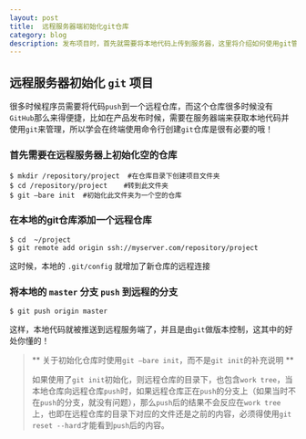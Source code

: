 ```yaml
---
layout:	post
title: 	远程服务器端初始化git仓库
category: blog
description: 发布项目时，首先就需要将本地代码上传到服务器，这里将介绍如何使用git管理代码。
---
```


## 远程服务器初始化 `git` 项目

很多时候程序员需要将代码`push`到一个远程仓库，而这个仓库很多时候没有`GitHub`那么来得便捷，比如在产品发布时候，需要在服务器端来获取本地代码并使用`git`来管理，所以学会在终端使用命令行创建`git`仓库是很有必要的哦！

### 首先需要在远程服务器上初始化空的仓库

```
$ mkdir /repository/project  #在仓库目录下创建项目文件夹
$ cd /repository/project	#转到此文件夹
$ git –bare init  #初始化此文件夹为一个空的仓库
```

### 在本地的git仓库添加一个远程仓库

```
$ cd  ~/project
$ git remote add origin ssh://myserver.com/repository/project
```

这时候，本地的 `.git/config` 就增加了新仓库的远程连接

### 将本地的 `master` 分支 `push` 到远程的分支

```
$ git push origin master
```

这样，本地代码就被推送到远程服务端了，并且是由`git`做版本控制，这其中的好处你懂的！

> ** 关于初始化仓库时使用`git –bare init`，而不是`git init`的补充说明 **
> 
> 如果使用了`git init`初始化，则远程仓库的目录下，也包含`work tree`，当本地仓库向远程仓库`push`时，如果远程仓库正在`push`的分支上（如果当时不在`push`的分支，就没有问题），那么`push`后的结果不会反应在`work tree`上，也即在远程仓库的目录下对应的文件还是之前的内容，必须得使用`git reset --hard`才能看到`push`后的内容。



